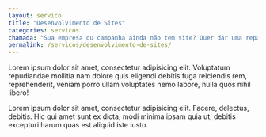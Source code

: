 ```yaml
---
layout: servico
title: "Desenvolvimento de Sites"
categories: servicos
chamada: "Sua empresa ou campanha ainda não tem site? Quer dar uma repaginada no visual da sua empresa? Entre em contato conosco para um orçamento!"
permalink: /servicos/desenvolvimento-de-sites/
---
```

Lorem ipsum dolor sit amet, consectetur adipisicing elit. Voluptatum repudiandae mollitia nam dolore quis eligendi debitis fuga reiciendis rem, reprehenderit, veniam porro ullam voluptates nemo labore, nulla quos nihil libero!

Lorem ipsum dolor sit amet, consectetur adipisicing elit. Facere, delectus, debitis. Hic qui amet sunt ex dicta, modi minima ipsam quia ut, debitis excepturi harum quas est aliquid iste iusto.